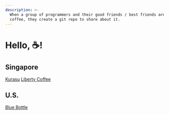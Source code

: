 ```yaml
---
description: >-
  When a group of programmers and their good friends / best friends are into
  coffee, they create a git repo to share about it.
---
```


# Hello, ☕️!

## Singapore

[Kurasu](./SG/kurasu.md)
[Liberty Coffee](./SG/liberty-coffee.md)

## U.S.

[Blue Bottle](./US/blue-bottle.md)
